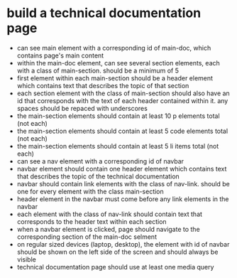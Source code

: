# build a technical documentation page
- can see main element with a corresponding id of main-doc, which contains page's main content
- within the main-doc element, can see several section elements, each with a class of main-section. should be a minimum of 5
- first element within each main-section should be a header element which contains text that describes the topic of that section
- each section element with the class of main-section should also have an id that corresponds with the text of each header contained within it. any spaces should be repaced with underscores
- the main-section elements should contain at least 10 p elements total (not each)
- the main-section elements should contain at least 5 code elements total (not each)
- the main-section elements should contain at least 5 li items total (not each)
- can see a nav element with a corresponding id of navbar
- navbar element should contain one header element which contains text that describes the topic of the technical documentation
- navbar should contain link elements with the class of nav-link. should be one for every element with the class main-section
- header element in the navbar must come before any link elements in the navbar
- each element with the class of nav-link should contain text that corresponds to the header text within each section
- when a navbar element is clicked, page should navigate to the corresponding section of the main-doc selment
- on regular sized devices (laptop, desktop), the element with id of navbar should be shown on the left side of the screen and should always be visible
- technical documentation page should use at least one media query